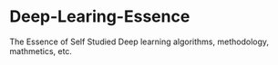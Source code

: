 # Deep-Learing-Essence
The Essence of Self Studied Deep learning algorithms, methodology, mathmetics, etc.
